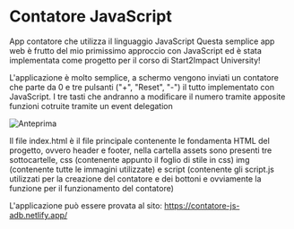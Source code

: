 # Contatore JavaScript

App contatore che utilizza il linguaggio JavaScript
Questa semplice app web è frutto del mio primissimo approccio con JavaScript ed è stata implementata come progetto per il corso di Start2Impact University!

L'applicazione è molto semplice, a schermo vengono inviati un contatore che parte da 0 e tre pulsanti ("+", "Reset", "-") il tutto implementato con JavaScript. I tre tasti che andranno a modificare il numero tramite apposite funzioni cotruite tramite un event delegation

![Anteprima](https://user-images.githubusercontent.com/121309726/218309047-8730d05e-d186-43bd-a8b1-a8f79b3dd5dc.png)

Il file index.html è il file principale contenente le fondamenta HTML del progetto, ovvero header e footer, nella cartella assets sono presenti tre sottocartelle, css (contenente appunto il foglio di stile in css) img (contenente tutte le immagini utilizzate) e script (contenente gli script.js utilizzati per la creazione del contatore e dei bottoni e ovviamente la funzione per il funzionamento del contatore)

L'applicazione può essere provata al sito: https://contatore-js-adb.netlify.app/
